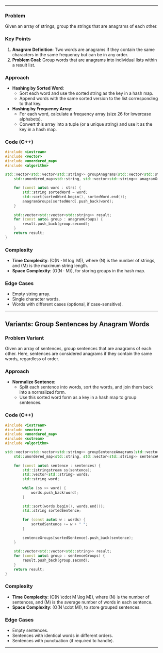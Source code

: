 
---

### Problem
Given an array of strings, group the strings that are anagrams of each other.

### Key Points
1. **Anagram Definition**: Two words are anagrams if they contain the same characters in the same frequency but can be in any order.
2. **Problem Goal**: Group words that are anagrams into individual lists within a result list.

### Approach
- **Hashing by Sorted Word**:
  - Sort each word and use the sorted string as the key in a hash map.
  - Append words with the same sorted version to the list corresponding to that key.
- **Hashing by Frequency Array**:
  - For each word, calculate a frequency array (size 26 for lowercase alphabets).
  - Convert this array into a tuple (or a unique string) and use it as the key in a hash map.

### Code (C++)

```cpp
#include <iostream>
#include <vector>
#include <unordered_map>
#include <algorithm>

std::vector<std::vector<std::string>> groupAnagrams(std::vector<std::string>& strs) {
    std::unordered_map<std::string, std::vector<std::string>> anagramGroups;
    
    for (const auto& word : strs) {
        std::string sortedWord = word;
        std::sort(sortedWord.begin(), sortedWord.end());
        anagramGroups[sortedWord].push_back(word);
    }
    
    std::vector<std::vector<std::string>> result;
    for (const auto& group : anagramGroups) {
        result.push_back(group.second);
    }
    return result;
}
```

### Complexity
- **Time Complexity**: \(O(N $\cdot$ M $\log$ M)\), where \(N\) is the number of strings, and \(M\) is the maximum string length.
- **Space Complexity**: \(O(N $\cdot$ M)\), for storing groups in the hash map.

### Edge Cases
- Empty string array.
- Single character words.
- Words with different cases (optional, if case-sensitive).

---

## Variants: Group Sentences by Anagram Words

### Problem Variant
Given an array of sentences, group sentences that are anagrams of each other. Here, sentences are considered anagrams if they contain the same words, regardless of order.

### Approach
- **Normalize Sentence**:
  - Split each sentence into words, sort the words, and join them back into a normalized form.
  - Use this sorted word form as a key in a hash map to group sentences.
  
### Code (C++)

```cpp
#include <iostream>
#include <vector>
#include <unordered_map>
#include <sstream>
#include <algorithm>

std::vector<std::vector<std::string>> groupSentenceAnagrams(std::vector<std::string>& sentences) {
    std::unordered_map<std::string, std::vector<std::string>> sentenceGroups;
    
    for (const auto& sentence : sentences) {
        std::istringstream ss(sentence);
        std::vector<std::string> words;
        std::string word;
        
        while (ss >> word) {
            words.push_back(word);
        }
        
        std::sort(words.begin(), words.end());
        std::string sortedSentence;
        
        for (const auto& w : words) {
            sortedSentence += w + " ";
        }
        
        sentenceGroups[sortedSentence].push_back(sentence);
    }
    
    std::vector<std::vector<std::string>> result;
    for (const auto& group : sentenceGroups) {
        result.push_back(group.second);
    }
    return result;
}
```

### Complexity
- **Time Complexity**: \(O(N \cdot M \log M)\), where \(N\) is the number of sentences, and \(M\) is the average number of words in each sentence.
- **Space Complexity**: \(O(N \cdot M)\), to store grouped sentences.

### Edge Cases
- Empty sentences.
- Sentences with identical words in different orders.
- Sentences with punctuation (if required to handle).

---
